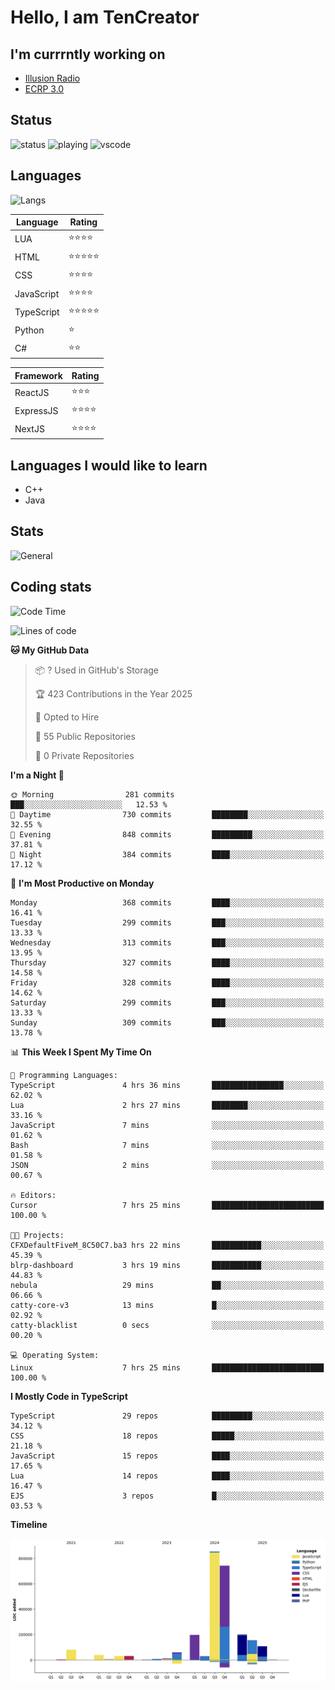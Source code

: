 # Hello, I am TenCreator

## I'm currrntly working on
- [Illusion Radio](https://illusionradio.co.uk/)
- [ECRP 3.0](http://github.com/Emerald-Coast-Roleplay/)

## Status
![status](https://api.statusbadges.me/badge/status/518334475038359555?simple=true&style=for-the-badge)
![playing](https://api.statusbadges.me/badge/playing/518334475038359555?style=for-the-badge)
![vscode](https://api.statusbadges.me/badge/vscode/518334475038359555?style=for-the-badge)

## Languages
![Langs](https://github-readme-stats.vercel.app/api/top-langs/?username=tencreator&layout=compact&theme=radical)


|Language|Rating|
|--------|------|
|LUA|⭐️⭐️⭐️⭐️|
|HTML|⭐️⭐️⭐️⭐️⭐️|
|CSS|⭐️⭐️⭐️⭐️|
|JavaScript|⭐️⭐️⭐️⭐️|
|TypeScript|⭐️⭐️⭐️⭐️⭐️|
|Python|⭐️|
|C#|⭐️⭐️ |

|Framework|Rating|
|--------|------|
|ReactJS|⭐️⭐️⭐|
|ExpressJS|⭐️⭐️⭐️⭐️|
|NextJS|⭐️⭐️⭐⭐️|

## Languages I would like to learn
- C++
- Java

## Stats
![General](https://github-readme-stats.vercel.app/api?username=tencreator&show_icons=true&theme=radical)

## Coding stats

<!--START_SECTION:waka-->
![Code Time](http://img.shields.io/badge/Code%20Time-468%20hrs%2034%20mins-blue)

![Lines of code](https://img.shields.io/badge/From%20Hello%20World%20I%27ve%20Written-2.0%20million%20lines%20of%20code-blue)

**🐱 My GitHub Data** 

> 📦 ? Used in GitHub's Storage 
 > 
> 🏆 423 Contributions in the Year 2025
 > 
> 💼 Opted to Hire
 > 
> 📜 55 Public Repositories 
 > 
> 🔑 0 Private Repositories 
 > 
**I'm a Night 🦉** 

```text
🌞 Morning                281 commits         ███░░░░░░░░░░░░░░░░░░░░░░   12.53 % 
🌆 Daytime                730 commits         ████████░░░░░░░░░░░░░░░░░   32.55 % 
🌃 Evening                848 commits         █████████░░░░░░░░░░░░░░░░   37.81 % 
🌙 Night                  384 commits         ████░░░░░░░░░░░░░░░░░░░░░   17.12 % 
```
📅 **I'm Most Productive on Monday** 

```text
Monday                   368 commits         ████░░░░░░░░░░░░░░░░░░░░░   16.41 % 
Tuesday                  299 commits         ███░░░░░░░░░░░░░░░░░░░░░░   13.33 % 
Wednesday                313 commits         ███░░░░░░░░░░░░░░░░░░░░░░   13.95 % 
Thursday                 327 commits         ████░░░░░░░░░░░░░░░░░░░░░   14.58 % 
Friday                   328 commits         ████░░░░░░░░░░░░░░░░░░░░░   14.62 % 
Saturday                 299 commits         ███░░░░░░░░░░░░░░░░░░░░░░   13.33 % 
Sunday                   309 commits         ███░░░░░░░░░░░░░░░░░░░░░░   13.78 % 
```


📊 **This Week I Spent My Time On** 

```text
💬 Programming Languages: 
TypeScript               4 hrs 36 mins       ████████████████░░░░░░░░░   62.02 % 
Lua                      2 hrs 27 mins       ████████░░░░░░░░░░░░░░░░░   33.16 % 
JavaScript               7 mins              ░░░░░░░░░░░░░░░░░░░░░░░░░   01.62 % 
Bash                     7 mins              ░░░░░░░░░░░░░░░░░░░░░░░░░   01.58 % 
JSON                     2 mins              ░░░░░░░░░░░░░░░░░░░░░░░░░   00.67 % 

🔥 Editors: 
Cursor                   7 hrs 25 mins       █████████████████████████   100.00 % 

🐱‍💻 Projects: 
CFXDefaultFiveM_8C50C7.ba3 hrs 22 mins       ███████████░░░░░░░░░░░░░░   45.39 % 
blrp-dashboard           3 hrs 19 mins       ███████████░░░░░░░░░░░░░░   44.83 % 
nebula                   29 mins             ██░░░░░░░░░░░░░░░░░░░░░░░   06.66 % 
catty-core-v3            13 mins             █░░░░░░░░░░░░░░░░░░░░░░░░   02.92 % 
catty-blacklist          0 secs              ░░░░░░░░░░░░░░░░░░░░░░░░░   00.20 % 

💻 Operating System: 
Linux                    7 hrs 25 mins       █████████████████████████   100.00 % 
```

**I Mostly Code in TypeScript** 

```text
TypeScript               29 repos            █████████░░░░░░░░░░░░░░░░   34.12 % 
CSS                      18 repos            █████░░░░░░░░░░░░░░░░░░░░   21.18 % 
JavaScript               15 repos            ████░░░░░░░░░░░░░░░░░░░░░   17.65 % 
Lua                      14 repos            ████░░░░░░░░░░░░░░░░░░░░░   16.47 % 
EJS                      3 repos             █░░░░░░░░░░░░░░░░░░░░░░░░   03.53 % 
```



**Timeline**

![Lines of Code chart](https://raw.githubusercontent.com/tencreator/tencreator/main/assets/bar_graph.png)


<!--END_SECTION:waka-->
